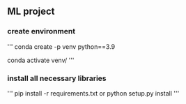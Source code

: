 ## ML project

### create environment

'''
conda create -p venv python==3.9

conda activate venv/
'''

### install all necessary libraries
'''
pip install -r requirements.txt
            or
python setup.py install
'''
